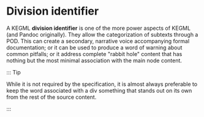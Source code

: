 # Division identifier

A KEGML **division identifier** is one of the more power aspects of KEGML (and Pandoc originally). They allow the categorization of subtexts through a POD. This can create a secondary, narrative voice accompanying formal documentation; or it can be used to produce a word of warning about common pitfalls; or it address complete "rabbit hole" content that has nothing but the most minimal association with the main node content.

::: Tip

While it is not required by the specification, it is almost always preferable to keep the word associated with a div something that stands out on its own from the rest of the source content.

:::
